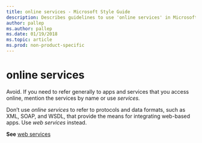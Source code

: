 ```yaml
---
title: online services - Microsoft Style Guide
description: Describes guidelines to use 'online services' in Microsoft documents and provides alternate examples.
author: pallep
ms.author: pallep
ms.date: 01/19/2018
ms.topic: article
ms.prod: non-product-specific
---
```


# online services

Avoid. If you need to refer generally to apps and services that you access online, mention the services by name or use *services.* 

Don’t use *online services*
to refer to protocols and data formats, such as XML, SOAP, and WSDL,
that provide the means for integrating web-based apps. Use *web services* instead.

**See** [web services](~/a-z-word-list-term-collections/w/web-services.md)
